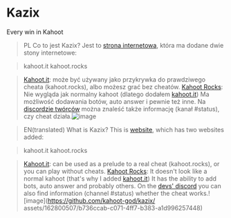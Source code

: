 # Kazix
Every win in Kahoot

> PL
> Co to jest Kazix?
Jest to [strona internetowa](https://kahoot-god.github.io/kazix/),
która ma dodane dwie stony internetowe:

> kahoot.it
> kahoot.rocks

> [Kahoot.it](https://kahoot.it):
może być używany jako przykrywka do prawdziwego cheata (kahoot.rocks),
albo możesz grać bez cheatów.
> [Kahoot Rocks](https://kahoot.club):
Nie wygląda jak normalny kahoot (dlatego dodałem [kahoot.it](https://kahoot.it))
Ma możliwość dodawania botów, auto answer i pewnie też inne.
> Na [discordzie twórców](https://discord.gg/fGsFpsNp) można znaleść także informację (kanał #status), czy cheat działa.![image](https://github.com/kahoot-god/kazix/assets/162800507/b736ccab-c071-4ff7-b383-a1d996257448)

>EN(translated) 
> What is Kazix?
This is [website](https://kahoot-god.github.io/kazix/),
which has two websites added:

>kahoot.it
>kahoot.rocks

> [Kahoot.it](https://kahoot.it):
can be used as a prelude to a real cheat (kahoot.rocks),
or you can play without cheats.
> [Kahoot Rocks](https://kahoot.club):
It doesn't look like a normal kahoot (that's why I added [kahoot.it](https://kahoot.it))
It has the ability to add bots, auto answer and probably others.
> On the [devs' discord](https://discord.gg/fGsFpsNp) you can also find information (channel #status) whether the cheat works.! [image](https://github.com/kahoot-god/kazix/ assets/162800507/b736ccab-c071-4ff7-b383-a1d996257448)
